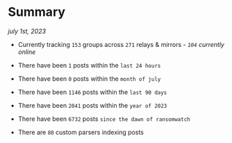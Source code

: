
# Summary
_july 1st, 2023_

- Currently tracking `153` groups across `271` relays & mirrors - _`104` currently online_

- There have been `1` posts within the `last 24 hours`

- There have been `0` posts within the `month of july`

- There have been `1146` posts within the `last 90 days`

- There have been `2041` posts within the `year of 2023`

- There have been `6732` posts `since the dawn of ransomwatch`

- There are `80` custom parsers indexing posts
